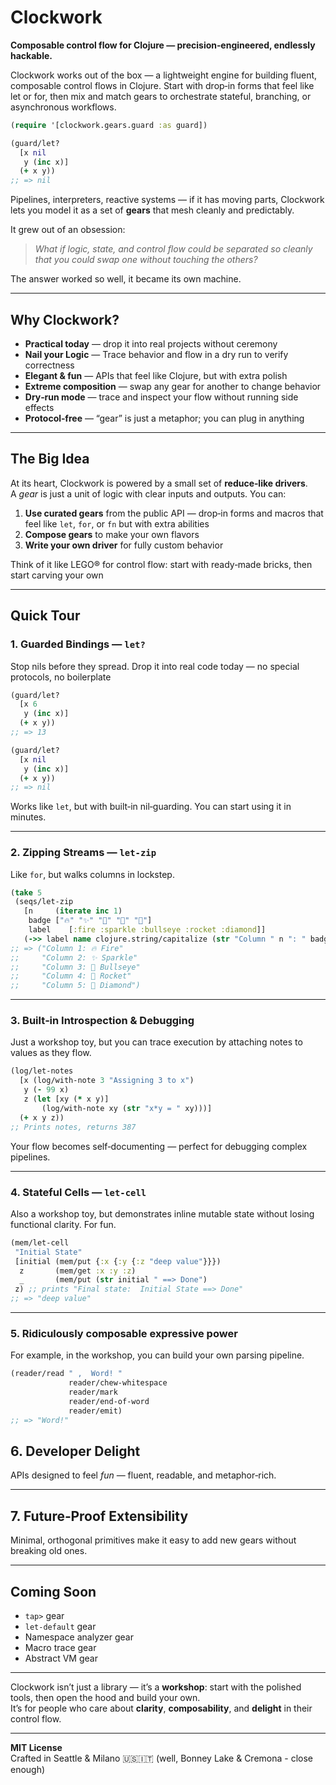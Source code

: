 # Clockwork
**Composable control flow for Clojure — precision‑engineered, endlessly hackable.**

Clockwork works out of the box — a lightweight engine for building fluent, composable control flows in Clojure. Start with drop‑in forms that feel like let or for, then mix and match gears to orchestrate stateful, branching, or asynchronous workflows.
```clojure
(require '[clockwork.gears.guard :as guard])

(guard/let?
  [x nil
   y (inc x)]
  (+ x y))
;; => nil
```
Pipelines, interpreters, reactive systems — if it has moving parts, Clockwork lets you model it as a set of **gears** that mesh cleanly and predictably.

It grew out of an obsession:
> *What if logic, state, and control flow could be separated so cleanly that you could swap one without touching the others?*

The answer worked so well, it became its own machine.

---

## Why Clockwork?
- **Practical today** — drop it into real projects without ceremony
- **Nail your Logic** — Trace behavior and flow in a dry run to verify correctness
- **Elegant & fun** — APIs that feel like Clojure, but with extra polish
- **Extreme composition** — swap any gear for another to change behavior
- **Dry‑run mode** — trace and inspect your flow without running side effects
- **Protocol‑free** — “gear” is just a metaphor; you can plug in anything

---

## The Big Idea

At its heart, Clockwork is powered by a small set of **reduce‑like drivers**.  
A *gear* is just a unit of logic with clear inputs and outputs. You can:

1. **Use curated gears** from the public API — drop‑in forms and macros that feel like `let`, `for`, or `fn` but with extra abilities
2. **Compose gears** to make your own flavors
3. **Write your own driver** for fully custom behavior

Think of it like LEGO® for control flow: start with ready‑made bricks, then start carving your own

---

## Quick Tour

### 1. Guarded Bindings — `let?`
Stop nils before they spread. Drop it into real code today — no special protocols, no boilerplate

```clojure
(guard/let?
  [x 6
   y (inc x)]
  (+ x y))
;; => 13

(guard/let?
  [x nil
   y (inc x)]
  (+ x y))
;; => nil
```
Works like `let`, but with built‑in nil‑guarding. You can start using it in minutes.

---

### 2. Zipping Streams — `let-zip`
Like `for`, but walks columns in lockstep.

```clojure
(take 5
 (seqs/let-zip
   [n     (iterate inc 1)
    badge ["🔥" "✨" "🎯" "🚀" "💎"]
    label    [:fire :sparkle :bullseye :rocket :diamond]]
   (->> label name clojure.string/capitalize (str "Column " n ": " badge " "))))
;; => ("Column 1: 🔥 Fire"
;;     "Column 2: ✨ Sparkle"
;;     "Column 3: 🎯 Bullseye"
;;     "Column 4: 🚀 Rocket"
;;     "Column 5: 💎 Diamond")
```

---

### 3. **Built‑in Introspection & Debugging**  
Just a workshop toy, but you can trace execution by attaching notes to values as they flow. 

```clojure
(log/let-notes
  [x (log/with-note 3 "Assigning 3 to x")
   y (- 99 x)
   z (let [xy (* x y)]
       (log/with-note xy (str "x*y = " xy)))]
  (+ x y z))
;; Prints notes, returns 387
```

Your flow becomes self‑documenting — perfect for debugging complex pipelines.

---

### 4. Stateful Cells — `let-cell`
Also a workshop toy, but demonstrates inline mutable state without losing functional clarity. For fun.

```clojure
(mem/let-cell
 "Initial State"
 [initial (mem/put {:x {:y {:z "deep value"}}})
  z       (mem/get :x :y :z)
  _       (mem/put (str initial " ==> Done")
 z) ;; prints "Final state:  Initial State ==> Done"
;; => "deep value"
```

---

### 5. Ridiculously composable expressive power
For example, in the workshop, you can build your own parsing pipeline.

```clojure
(reader/read " ,  Word! "
             reader/chew-whitespace
             reader/mark
             reader/end-of-word
             reader/emit)
;; => "Word!"
```
## 6. **Developer Delight**  
APIs designed to feel *fun* — fluent, readable, and metaphor‑rich.

---

## 7. **Future‑Proof Extensibility**  
Minimal, orthogonal primitives make it easy to add new gears without breaking old ones.

---

## Coming Soon
- `tap>` gear  
- `let-default` gear  
- Namespace analyzer gear  
- Macro trace gear  
- Abstract VM gear  

---

Clockwork isn’t just a library — it’s a **workshop**: start with the polished tools, then open the hood and build your own.  
It’s for people who care about **clarity**, **composability**, and **delight** in their control flow.

---

**MIT License**  
Crafted in Seattle & Milano 🇺🇸🇮🇹 (well, Bonney Lake & Cremona - close enough)

